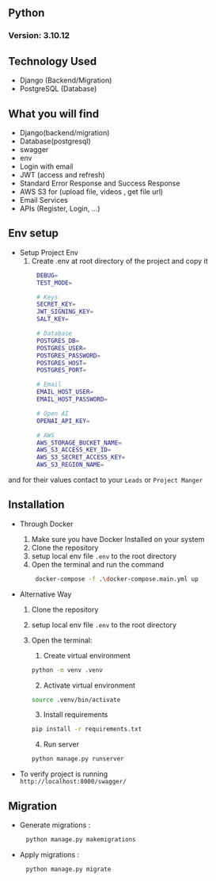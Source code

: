 ## Python
### Version: 3.10.12


## Technology Used 
- Django (Backend/Migration)
- PostgreSQL (Database)


## What you will find
- Django(backend/migration)
- Database(postgresql)
- swagger
- env
- Login with email
- JWT (access and refresh)
- Standard Error Response and Success Response
- AWS S3 for (upload file, videos , get file url)
- Email Services
- APIs (Register, Login, ...)


## Env setup
- Setup Project Env 
    1. Create .env at root directory of the project and copy it
```bash
        DEBUG=
        TEST_MODE=

        # Keys
        SECRET_KEY=
        JWT_SIGNING_KEY=
        SALT_KEY=

        # Database
        POSTGRES_DB=
        POSTGRES_USER=
        POSTGRES_PASSWORD=
        POSTGRES_HOST=
        POSTGRES_PORT=

        # Email
        EMAIL_HOST_USER=
        EMAIL_HOST_PASSWORD= 

        # Open AI
        OPENAI_API_KEY=

        # AWS
        AWS_STORAGE_BUCKET_NAME=
        AWS_S3_ACCESS_KEY_ID= 
        AWS_S3_SECRET_ACCESS_KEY= 
        AWS_S3_REGION_NAME= 
```
and for their values contact to your `Leads` or `Project Manger` 


## Installation
- Through Docker
    1. Make sure you have Docker Installed on your system
    2. Clone the repository 
    3. setup local env file `.env` to the root directory
    4. Open the terminal and run the command 
        ```bash 
         docker-compose -f .\docker-compose.main.yml up
        ```
- Alternative Way
    1. Clone the repository 
    2. setup local env file `.env` to the root directory
    3. Open the terminal:

        1. Create virtual environment 
        ```bash 
        python -m venv .venv 
        ```
        2. Activate virtual environment 
        ```bash 
        source .venv/bin/activate
        ```
        3. Install requirements 
        ```bash 
        pip install -r requirements.txt
        ```
        4. Run server 
        ```bash 
        python manage.py runserver
        ```
        
- To verify project is running \
    `http://localhost:8000/swagger/`
    

 ## Migration 

- Generate migrations :
```bash 
     python manage.py makemigrations
```
    
- Apply migrations :
```bash 
     python manage.py migrate
```
